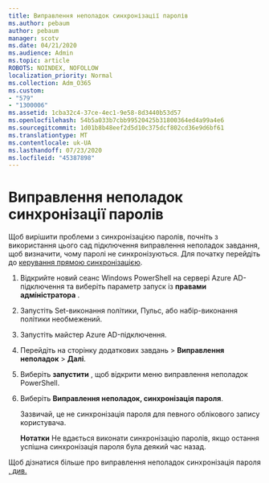 ```yaml
---
title: Виправлення неполадок синхронізації паролів
ms.author: pebaum
author: pebaum
manager: scotv
ms.date: 04/21/2020
ms.audience: Admin
ms.topic: article
ROBOTS: NOINDEX, NOFOLLOW
localization_priority: Normal
ms.collection: Adm_O365
ms.custom:
- "579"
- "1300006"
ms.assetid: 1cba32c4-37ce-4ec1-9e58-8d3440b53d57
ms.openlocfilehash: 54b5a033b7cbb99520425b31800364ed4a99a4e6
ms.sourcegitcommit: 1d01b8b48eef2d5d10c375dcf802cd36e9d6bf61
ms.translationtype: MT
ms.contentlocale: uk-UA
ms.lasthandoff: 07/23/2020
ms.locfileid: "45387898"
---
```

# <a name="troubleshoot-password-synchronization"></a>Виправлення неполадок синхронізації паролів

Щоб вирішити проблеми з синхронізацією паролів, почніть з використання цього сад підключення виправлення неполадок завдання, щоб визначити, чому паролі не синхронізуються. Для початку перейдіть до [керування прямою синхронізацією](https://admin.microsoft.com/AdminPortal/Home#/dirsyncmanagement).  

1. Відкрийте новий сеанс Windows PowerShell на сервері Azure AD-підключення та виберіть параметр запуск із **правами адміністратора** .

2. Запустіть Set-виконання політики, Пульс, або набір-виконання політики необмежений.

3. Запустіть майстер Azure AD-підключення.

4. Перейдіть на сторінку додаткових завдань > **Виправлення неполадок**  >  **Далі**.

5. Виберіть **запустити** , щоб відкрити меню виправлення неполадок PowerShell.

6. Виберіть **Виправлення неполадок, синхронізація пароля**.

    Зазвичай, це не синхронізація пароля для певного облікового запису користувача.

    **Нотатки** Не вдається виконати синхронізацію паролів, якщо остання успішна синхронізація пароля була деякий час назад.

Щоб дізнатися більше про виправлення неполадок синхронізація пароля [, див.](https://docs.microsoft.com/azure/active-directory/hybrid/tshoot-connect-password-hash-synchronization)